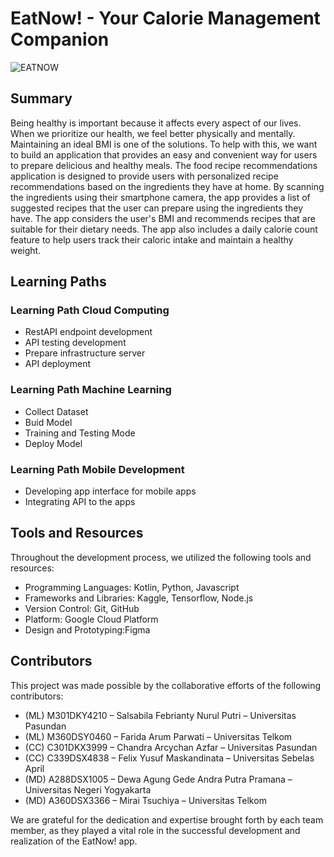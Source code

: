 # EatNow! - Your Calorie Management Companion

![EATNOW](https://github.com/morai8/EatNowCapstone/assets/75966090/b53487b7-d4a4-42e9-9371-d6952e8bba14)

## Summary

Being healthy is important because it affects every aspect of our lives. When we prioritize our health, we feel better physically and mentally. Maintaining an ideal BMI is one of the solutions. To help with this, we want to build an application that provides an easy and convenient way for users to prepare delicious and healthy meals. The food recipe recommendations application is designed to provide users with personalized recipe recommendations based on the ingredients they have at home. By scanning the ingredients using their smartphone camera, the app provides a list of suggested recipes that the user can prepare using the ingredients they have. The app considers the user's BMI and recommends recipes that are suitable for their dietary needs. The app also includes a daily calorie count feature to help users track their caloric intake and maintain a healthy weight.

## Learning Paths

### Learning Path Cloud Computing

- RestAPI endpoint development
- API testing development
- Prepare infrastructure server
- API deployment

### Learning Path Machine Learning

- Collect Dataset
- Buid Model
- Training and Testing Mode
- Deploy Model

### Learning Path Mobile Development

- Developing app interface for mobile apps
- Integrating API to the apps

## Tools and Resources

Throughout the development process, we utilized the following tools and resources:

- Programming Languages: Kotlin, Python, Javascript
- Frameworks and Libraries: Kaggle, Tensorflow, Node.js
- Version Control: Git, GitHub
- Platform: Google Cloud Platform
- Design and Prototyping:Figma

## Contributors

This project was made possible by the collaborative efforts of the following contributors:

- (ML) M301DKY4210 – Salsabila Febrianty Nurul Putri – Universitas Pasundan
- (ML) M360DSY0460 – Farida Arum Parwati – Universitas Telkom
- (CC) C301DKX3999 – Chandra Arcychan Azfar – Universitas Pasundan
- (CC) C339DSX4838 – Felix Yusuf Maskandinata – Universitas Sebelas April
- (MD) A288DSX1005 – Dewa Agung Gede Andra Putra Pramana – Universitas Negeri Yogyakarta
- (MD) A360DSX3366 – Mirai Tsuchiya – Universitas Telkom

We are grateful for the dedication and expertise brought forth by each team member, as they played a vital role in the successful development and realization of the EatNow! app.
